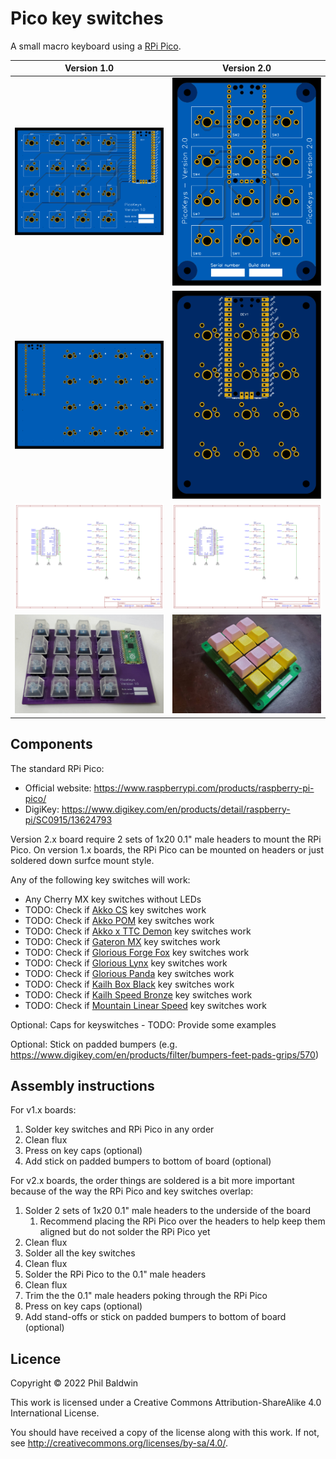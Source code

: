 Pico key switches
=========

A small macro keyboard using a [RPi Pico](https://www.raspberrypi.com/products/raspberry-pi-pico/).

| Version 1.0                                               | Version 2.0                                               |
| --------------------------------------------------------- | --------------------------------------------------------- |
| ![Top of v1.0 board](./Exports-v1.0/Top.svg)              | ![Top of v2.0 board](./Exports-v2.0/Top.svg)              |
| ![Bottom of v1.0 board](./Exports-v1.0/Bottom.svg)        | ![Bottom of v2.0 board](./Exports-v2.0/Bottom.svg)        |
| ![Schematic for v1.0 board](./Exports-v1.0/Schematic.png) | ![Schematic for v2.0 board](./Exports-v2.0/Schematic.png) |
| ![Photo of assembled v1.0 board](../photo-v1.0.jpg)       | ![Photo of assembled v2.0 board](../photo-v2.0.jpg)       |

Components
----------

The standard RPi Pico:

* Official website: https://www.raspberrypi.com/products/raspberry-pi-pico/
* DigiKey: https://www.digikey.com/en/products/detail/raspberry-pi/SC0915/13624793

Version 2.x board require 2 sets of 1x20 0.1" male headers to mount the RPi Pico. On version 1.x boards, the RPi Pico can be mounted on headers or just soldered down surfce mount style.

Any of the following key switches will work:

* Any Cherry MX key switches without LEDs
* TODO: Check if [Akko CS](https://www.pccasegear.com/products/58938/akko-cs-crystal-blue-switches-45-pack) key switches work
* TODO: Check if [Akko POM](https://www.pccasegear.com/products/58934/akko-pom-brown-switches-45-pack) key switches work
* TODO: Check if [Akko x TTC Demon](https://www.pccasegear.com/products/55511/akko-x-ttc-demon-switches-10-pack) key switches work
* TODO: Check if [Gateron MX](https://www.pccasegear.com/products/47910/gateron-mx-switches-blue-120-pack) key switches work
* TODO: Check if [Glorious Forge Fox](https://www.pccasegear.com/products/58769/glorious-forge-fox-switches-120-pack-lubed) key switches work
* TODO: Check if [Glorious Lynx](https://www.pccasegear.com/products/55150/glorious-lynx-switches-36-pack) key switches work
* TODO: Check if [Glorious Panda](https://www.pccasegear.com/products/51561/glorious-panda-switches-36-pack) key switches work
* TODO: Check if [Kailh Box Black](https://www.pccasegear.com/products/51695/kailh-box-black-switches-120-pack) key switches work
* TODO: Check if [Kailh Speed Bronze](https://www.pccasegear.com/products/51696/kailh-speed-bronze-switches-120-pack) key switches work
* TODO: Check if [Mountain Linear Speed](https://www.pccasegear.com/products/57926/mountain-linear-speed-switches-110-pack-lubed) key switches work

Optional: Caps for keyswitches - TODO: Provide some examples

Optional: Stick on padded bumpers (e.g. https://www.digikey.com/en/products/filter/bumpers-feet-pads-grips/570)

Assembly instructions
---------------------

For v1.x boards:

1. Solder key switches and RPi Pico in any order
2. Clean flux
3. Press on key caps (optional)
4. Add stick on padded bumpers to bottom of board (optional)

For v2.x boards, the order things are soldered is a bit more important because of the way the RPi Pico and key switches overlap:

1. Solder 2 sets of 1x20 0.1" male headers to the underside of the board
   1. Recommend placing the RPi Pico over the headers to help keep them aligned but do not solder the RPi Pico yet
2. Clean flux
3. Solder all the key switches
4. Clean flux
5. Solder the RPi Pico to the 0.1" male headers
6. Clean flux
7. Trim the the 0.1" male headers poking through the RPi Pico
8. Press on key caps (optional)
9. Add stand-offs or stick on padded bumpers to bottom of board (optional)

Licence
-------

Copyright © 2022 Phil Baldwin

This work is licensed under a Creative Commons Attribution-ShareAlike 4.0 International License.

You should have received a copy of the license along with this work. If not, see http://creativecommons.org/licenses/by-sa/4.0/.
